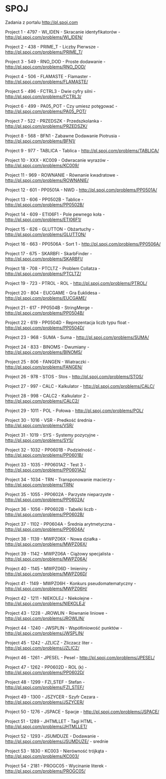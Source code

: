 # SPOJ
Zadania z portalu http://pl.spoj.com

Project 1 - 4797 - WI_IDEN - Skracanie identyfikatorów - http://pl.spoj.com/problems/WI_IDEN/

Project 2 - 438 - PRIME_T - Liczby Pierwsze - http://pl.spoj.com/problems/PRIME_T/

Project 3 - 549 - RNO_DOD - Proste dodawanie - http://pl.spoj.com/problems/RNO_DOD/

Project 4 - 506 - FLAMASTE - Flamaster - http://pl.spoj.com/problems/FLAMASTE/

Project 5 - 496 - FCTRL3 - Dwie cyfry silni - http://pl.spoj.com/problems/FCTRL3/

Project 6 - 499 - PA05_POT - Czy umiesz potęgować - http://pl.spoj.com/problems/PA05_POT/

Project 7 - 522 - PRZEDSZK - Przedszkolanka - http://pl.spoj.com/problems/PRZEDSZK/

Project 8 - 568 - BFN1 - Zabawne Dodawanie Piotrusia - http://pl.spoj.com/problems/BFN1/

Project 9 - 977 - TABLICA - Tablica - http://pl.spoj.com/problems/TABLICA/

Project 10 - XXX - KC009 - Odwracanie wyrazów - http://pl.spoj.com/problems/KC009/

Project 11 - 969 - ROWNANIE - Równanie kwadratowe - http://pl.spoj.com/problems/ROWNANIE/

Project 12 - 601 - PP0501A - NWD - http://pl.spoj.com/problems/PP0501A/

Project 13 - 606 - PP0502B - Tablice - http://pl.spoj.com/problems/PP0502B/

Project 14 - 609 - ETI06F1 - Pole pewnego koła - http://pl.spoj.com/problems/ETI06F1/

Project 15 - 626 - GLUTTON - Obżartuchy - http://pl.spoj.com/problems/GLUTTON/

Project 16 - 663 - PP0506A - Sort 1 - http://pl.spoj.com/problems/PP0506A/

Project 17 - 675 - SKARBFI - SkarbFinder - http://pl.spoj.com/problems/SKARBFI/

Project 18 - 708 - PTCLTZ - Problem Collatza - http://pl.spoj.com/problems/PTCLTZ/

Project 19 - 723 - PTROL - ROL - http://pl.spoj.com/problems/PTROL/

Project 20 - 804 - EUCGAME - Gra Euklidesa - http://pl.spoj.com/problems/EUCGAME/

Project 21 - 617 - PP0504B - StringMerge - http://pl.spoj.com/problems/PP0504B/

Project 22 - 619 - PP0504D - Reprezentacja liczb typu float - http://pl.spoj.com/problems/PP0504D/

Project 23 - 968 - SUMA - Suma - http://pl.spoj.com/problems/SUMA/

Project 24 - 833 - BINOMS - Dwumiany - http://pl.spoj.com/problems/BINOMS/

Project 25 - 806 - FANGEN - Wiatraczki - http://pl.spoj.com/problems/FANGEN/

Project 26 - 978 - STOS - Stos  - http://pl.spoj.com/problems/STOS/

Project 27 - 997 - CALC - Kalkulator - http://pl.spoj.com/problems/CALC/

Project 28 - 998 - CALC2 - Kalkulator 2 - http://pl.spoj.com/problems/CALC2/

Project 29 - 1011 - POL - Połowa - http://pl.spoj.com/problems/POL/

Project 30 - 1016 - VSR - Predkość średnia - http://pl.spoj.com/problems/VSR/

Project 31 - 1019 - SYS - Systemy pozycyjne - http://pl.spoj.com/problems/SYS/

Project 32 - 1032 - PP0601B - Podzielność - http://pl.spoj.com/problems/PP0601B/

Project 33 - 1035 - PP0601A2 - Test 3 - http://pl.spoj.com/problems/PP0601A2/

Project 34 - 1034 - TRN - Transponowanie macierzy - http://pl.spoj.com/problems/TRN/

Project 35 - 1055 - PP0602A - Parzyste nieparzyste - http://pl.spoj.com/problems/PP0602A/

Project 36 - 1056 - PP0602B - Tabelki liczb - http://pl.spoj.com/problems/PP0602B/

Project 37 - 1102 - PP0604A - Średnia arytmetyczna - http://pl.spoj.com/problems/PP0604A/

Project 38 - 1139 - MWPZ06X - Nowa działka - http://pl.spoj.com/problems/MWPZ06X/

Project 39 - 1142 - MWPZ06A - Ciążowy specjalista - http://pl.spoj.com/problems/MWPZ06A/

Project 40 - 1145 - MWPZ06D - Imieniny - http://pl.spoj.com/problems/MWPZ06D/

Project 41 - 1149 - MWPZ06H - Konkurs pseudomatematyczny - http://pl.spoj.com/problems/MWPZ06H/

Project 42 - 1211 - NIEKOLEJ - Niekolejne - http://pl.spoj.com/problems/NIEKOLEJ/

Project 43 - 1228 - JROWLIN - Równanie liniowe - http://pl.spoj.com/problems/JROWLIN/

Project 44 - 1240 - JWSPLIN - Współliniowość punktów - http://pl.spoj.com/problems/JWSPLIN/

Project 45 - 1242 - JZLICZ - Zliczacz liter - http://pl.spoj.com/problems/JZLICZ/

Project 46 - 1261 - JPESEL - Pesel - http://pl.spoj.com/problems/JPESEL/

Project 47 - 1262 - PP0602D - ROL (k) - http://pl.spoj.com/problems/PP0602D/

Project 48 - 1299 - FZI_STEF - Stefan - http://pl.spoj.com/problems/FZI_STEF/

Project 49 - 1300 - JSZYCER - Szyfr Cezara - http://pl.spoj.com/problems/JSZYCER/

Project 50 - 1276 - JSPACE - Spacje - http://pl.spoj.com/problems/JSPACE/

Project 51 - 1289 - JHTMLLET - Tagi HTML - http://pl.spoj.com/problems/JHTMLLET/

Project 52 - 1293 - JSUMDUZE - Dodawanie - http://pl.spoj.com/problems/JSUMDUZE/ - srednie

Project 53 - 1830 - KC003 - Nierówność trójkąta - http://pl.spoj.com/problems/KC003/

Project 54 - 2181 - PROGC05 - Wycinanie literek - http://pl.spoj.com/problems/PROGC05/
